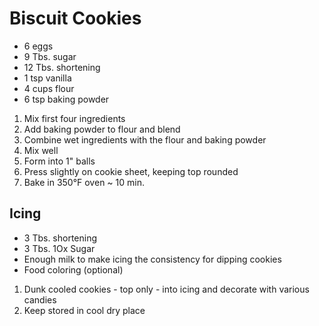 # Biscuit Cookies
* 6 eggs
* 9 Tbs. sugar
* 12 Tbs. shortening
* 1 tsp vanilla
* 4 cups flour
* 6 tsp baking powder

1. Mix first four ingredients
2. Add baking powder to flour and blend
3. Combine wet ingredients with the flour and baking powder
4. Mix well
5. Form into 1" balls
6. Press slightly on cookie sheet, keeping top rounded
7. Bake in 350°F oven ~ 10 min.

## Icing
* 3 Tbs. shortening
* 3 Tbs. 1Ox Sugar
* Enough milk to make icing the consistency for dipping cookies
* Food coloring (optional)

1. Dunk cooled cookies - top only - into icing and decorate with various candies
2. Keep stored in cool dry place
